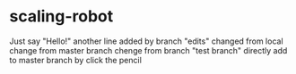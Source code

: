 # scaling-robot
Just say "Hello!"
another line added by branch "edits"
changed from local
change from master branch
chenge from branch "test branch"
directly add to master branch by click the pencil